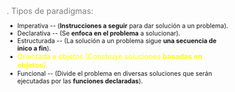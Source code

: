 

<span style="color:grey"><font size="4">
. Tipos de paradigmas:
</font></span>

- Imperativa -- (**Instrucciones a seguir** para dar solución a un problema).
- Declarativa -- (Se **enfoca en el problema** a solucionar).
- Estructurada -- (La solución a un problema sigue **una secuencia de inico a fin**).
- <span style="color:yellow"><font size="3"> Orientada a objetos (Construye soluciones **basadas en objetos**).
</font></span>
- Funcional -- (Divide el problema en diversas soluciones que serán ejecutadas por las **funciones declaradas**).